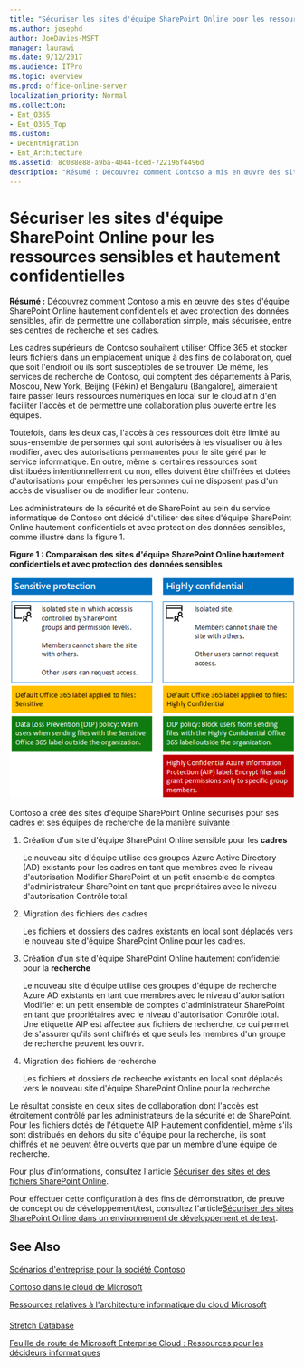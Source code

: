 ```yaml
---
title: "Sécuriser les sites d'équipe SharePoint Online pour les ressources sensibles et hautement confidentielles"
ms.author: josephd
author: JoeDavies-MSFT
manager: laurawi
ms.date: 9/12/2017
ms.audience: ITPro
ms.topic: overview
ms.prod: office-online-server
localization_priority: Normal
ms.collection:
- Ent_O365
- Ent_O365_Top
ms.custom:
- DecEntMigration
- Ent_Architecture
ms.assetid: 8c088e88-a9ba-4044-bced-722196f4496d
description: "Résumé : Découvrez comment Contoso a mis en œuvre des sites d'équipe SharePoint Online hautement confidentiels et avec protection des données sensibles, afin de permettre une collaboration simple, mais sécurisée, entre ses centres de recherche et ses cadres."
---
```


# Sécuriser les sites d'équipe SharePoint Online pour les ressources sensibles et hautement confidentielles

 **Résumé :** Découvrez comment Contoso a mis en œuvre des sites d'équipe SharePoint Online hautement confidentiels et avec protection des données sensibles, afin de permettre une collaboration simple, mais sécurisée, entre ses centres de recherche et ses cadres.
  
Les cadres supérieurs de Contoso souhaitent utiliser Office 365 et stocker leurs fichiers dans un emplacement unique à des fins de collaboration, quel que soit l'endroit où ils sont susceptibles de se trouver. De même, les services de recherche de Contoso, qui comptent des départements à Paris, Moscou, New York, Beijing (Pékin) et Bengaluru (Bangalore), aimeraient faire passer leurs ressources numériques en local sur le cloud afin d'en faciliter l'accès et de permettre une collaboration plus ouverte entre les équipes.
  
Toutefois, dans les deux cas, l'accès à ces ressources doit être limité au sous-ensemble de personnes qui sont autorisées à les visualiser ou à les modifier, avec des autorisations permanentes pour le site géré par le service informatique. En outre, même si certaines ressources sont distribuées intentionnellement ou non, elles doivent être chiffrées et dotées d'autorisations pour empêcher les personnes qui ne disposent pas d'un accès de visualiser ou de modifier leur contenu.
  
Les administrateurs de la sécurité et de SharePoint au sein du service informatique de Contoso ont décidé d'utiliser des sites d'équipe SharePoint Online hautement confidentiels et avec protection des données sensibles, comme illustré dans la figure 1.
  
**Figure 1 : Comparaison des sites d'équipe SharePoint Online hautement confidentiels et avec protection des données sensibles**

![Sites d'équipe SharePoint Online hautement confidentiels et avec protection des données sensibles](images/ed73bd84-47af-4a90-8b82-6adab9419b9a.png)
  
Contoso a créé des sites d'équipe SharePoint Online sécurisés pour ses cadres et ses équipes de recherche de la manière suivante :
  
1. Création d'un site d'équipe SharePoint Online sensible pour les **cadres**
    
    Le nouveau site d'équipe utilise des groupes Azure Active Directory (AD) existants pour les cadres en tant que membres avec le niveau d'autorisation Modifier SharePoint et un petit ensemble de comptes d'administrateur SharePoint en tant que propriétaires avec le niveau d'autorisation Contrôle total.
    
2. Migration des fichiers des cadres
    
    Les fichiers et dossiers des cadres existants en local sont déplacés vers le nouveau site d'équipe SharePoint Online pour les cadres.
    
3. Création d'un site d'équipe SharePoint Online hautement confidentiel pour la **recherche**
    
    Le nouveau site d'équipe utilise des groupes d'équipe de recherche Azure AD existants en tant que membres avec le niveau d'autorisation Modifier et un petit ensemble de comptes d'administrateur SharePoint en tant que propriétaires avec le niveau d'autorisation Contrôle total. Une étiquette AIP est affectée aux fichiers de recherche, ce qui permet de s'assurer qu'ils sont chiffrés et que seuls les membres d'un groupe de recherche peuvent les ouvrir.
    
4. Migration des fichiers de recherche
    
    Les fichiers et dossiers de recherche existants en local sont déplacés vers le nouveau site d'équipe SharePoint Online pour la recherche.
    
Le résultat consiste en deux sites de collaboration dont l'accès est étroitement contrôlé par les administrateurs de la sécurité et de SharePoint. Pour les fichiers dotés de l'étiquette AIP Hautement confidentiel, même s'ils sont distribués en dehors du site d'équipe pour la recherche, ils sont chiffrés et ne peuvent être ouverts que par un membre d'une équipe de recherche.
  
Pour plus d'informations, consultez l'article [Sécuriser des sites et des fichiers SharePoint Online](https://docs.microsoft.com/fr-fr/microsoft-365-enterprise/secure-sharepoint-online-sites-and-files).
  
 Pour effectuer cette configuration à des fins de démonstration, de preuve de concept ou de développement/test, consultez l'article[Sécuriser des sites SharePoint Online dans un environnement de développement et de test](https://docs.microsoft.com/fr-fr/microsoft-365-enterprise/secure-sharepoint-online-sites-dev-test).
  
## See Also

#### 

[Scénarios d'entreprise pour la société Contoso](enterprise-scenarios-for-the-contoso-corporation.md)
  
[Contoso dans le cloud de Microsoft](contoso-in-the-microsoft-cloud.md)
  
[Ressources relatives à l'architecture informatique du cloud Microsoft](microsoft-cloud-it-architecture-resources.md)
#### 

[Stretch Database](https://msdn.microsoft.com/library/dn935011.aspx)
  
[Feuille de route de Microsoft Enterprise Cloud : Ressources pour les décideurs informatiques](https://sway.com/FJ2xsyWtkJc2taRD)

